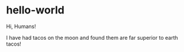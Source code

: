 # hello-world

Hi, Humans!

I have had tacos on the moon and found them are far superior to earth tacos!
